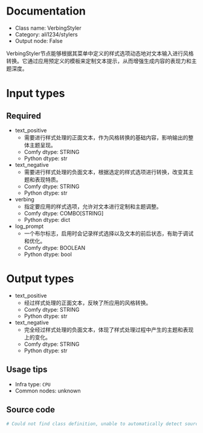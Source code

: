 
# Documentation
- Class name: VerbingStyler
- Category: ali1234/stylers
- Output node: False

VerbingStyler节点能够根据其菜单中定义的样式选项动态地对文本输入进行风格转换。它通过应用预定义的模板来定制文本提示，从而增强生成内容的表现力和主题深度。

# Input types
## Required
- text_positive
    - 需要进行样式处理的正面文本，作为风格转换的基础内容，影响输出的整体主题呈现。
    - Comfy dtype: STRING
    - Python dtype: str
- text_negative
    - 需要进行样式处理的负面文本，根据选定的样式选项进行转换，改变其主题和表现特质。
    - Comfy dtype: STRING
    - Python dtype: str
- verbing
    - 指定要应用的样式选项，允许对文本进行定制和主题调整。
    - Comfy dtype: COMBO[STRING]
    - Python dtype: dict
- log_prompt
    - 一个布尔标志，启用时会记录样式选择以及文本的前后状态，有助于调试和优化。
    - Comfy dtype: BOOLEAN
    - Python dtype: bool

# Output types
- text_positive
    - 经过样式处理的正面文本，反映了所应用的风格转换。
    - Comfy dtype: STRING
    - Python dtype: str
- text_negative
    - 完全经过样式处理的负面文本，体现了样式处理过程中产生的主题和表现上的变化。
    - Comfy dtype: STRING
    - Python dtype: str


## Usage tips
- Infra type: `CPU`
- Common nodes: unknown


## Source code
```python
# Could not find class definition, unable to automatically detect source code
```
